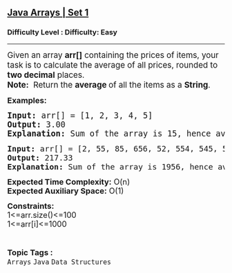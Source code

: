 <h2><a href="https://www.geeksforgeeks.org/problems/java-arrays-set-11354/1?page=1&category=Java&difficulty=Easy&status=unsolved&sortBy=submissions">Java Arrays | Set 1</a></h2><h3>Difficulty Level : Difficulty: Easy</h3><hr><div class="problems_problem_content__Xm_eO"><p><span style="font-size: 14pt;">Given an array <strong>arr[]</strong> containing the prices of items, your task is to calculate the average of all prices, rounded to <strong>two decimal</strong> places.</span><br><span style="font-size: 14pt;"><strong>Note:</strong>&nbsp; Return the <strong>average </strong>of all the items as a<span style="font-family: -apple-system, BlinkMacSystemFont, 'Segoe UI', Roboto, Oxygen, Ubuntu, Cantarell, 'Open Sans', 'Helvetica Neue', sans-serif;">&nbsp;</span><strong style="font-family: -apple-system, BlinkMacSystemFont, 'Segoe UI', Roboto, Oxygen, Ubuntu, Cantarell, 'Open Sans', 'Helvetica Neue', sans-serif;">String</strong><span style="font-family: -apple-system, BlinkMacSystemFont, 'Segoe UI', Roboto, Oxygen, Ubuntu, Cantarell, 'Open Sans', 'Helvetica Neue', sans-serif;">.</span></span></p>
<p><span style="font-size: 18px;"><strong>Examples:</strong></span></p>
<pre><span style="font-size: 14pt;"><strong>Input: </strong>arr[] = [1, 2, 3, 4, 5]
<strong>Output: </strong>3.00 
<strong>Explanation: </strong>Sum of the array is 15, hence average is 15/5=3.00. </span></pre>
<pre><span style="font-size: 18px;"><strong>Input: </strong>arr[] = [2, 55, 85, 656, 52, 554, 545, 5, 2]
<strong>Output: </strong>217.33 </span>
<span style="font-size: 18px;"><strong>Explanation: </strong>Sum of the array is 1956, hence average is 1956/9= 217.33.</span>&nbsp;
</pre>
<p><span style="font-size: 18px;"><strong>Expected Time Complexity:</strong> O(n)<br><strong>Expected Auxiliary Space:</strong> O(1)</span></p>
<p><span style="font-size: 18px;"><strong>Constraints:</strong><br>1&lt;=arr.size()&lt;=100<br>1&lt;=arr[i]&lt;=1000</span></p></div><br><p><span style=font-size:18px><strong>Topic Tags : </strong><br><code>Arrays</code>&nbsp;<code>Java</code>&nbsp;<code>Data Structures</code>&nbsp;